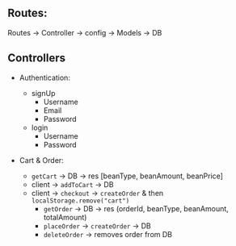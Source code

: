 ## Routes: 
Routes -> Controller -> config -> Models -> DB

## Controllers

- Authentication:
  + signUp
    * Username
    * Email
    * Password
  + login
    * Username
    * Password

- Cart & Order:
    + `getCart` -> DB -> res [beanType, beanAmount, beanPrice]
    + client -> `addToCart` -> DB 
    + client -> `checkout` -> `createOrder` & then `localStorage.remove("cart")`
        * `getOrder` -> DB -> res (orderId, beanType, beanAmount, totalAmount)
        * `placeOrder` -> `createOrder` -> DB 
        * `deleteOrder` -> removes order from DB

